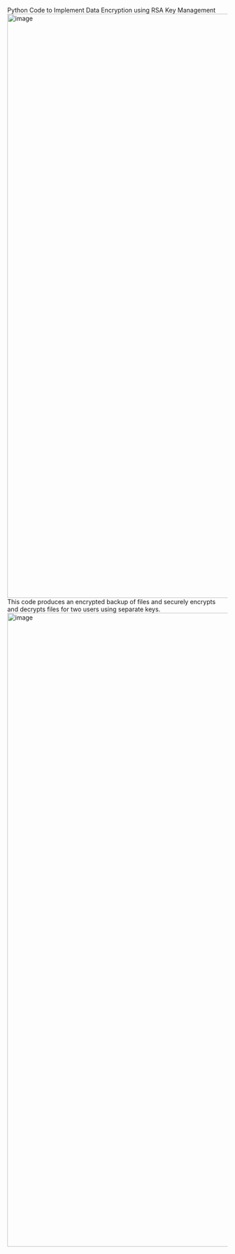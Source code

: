 Python Code to Implement Data Encryption using RSA Key Management <img width="1332" alt="image" src="https://github.com/ChijiokeT/Chijioke-Thompson-PY/assets/156926028/e54b8899-8e90-4021-8568-ca35e7b17b04">
This code produces an encrypted backup of files and securely encrypts and decrypts files for two users using separate keys.
<img width="1445" alt="image" src="https://github.com/ChijiokeT/Chijioke-Thompson-PY/assets/156926028/2ad76ab9-1341-429d-b115-667d345c899f">
